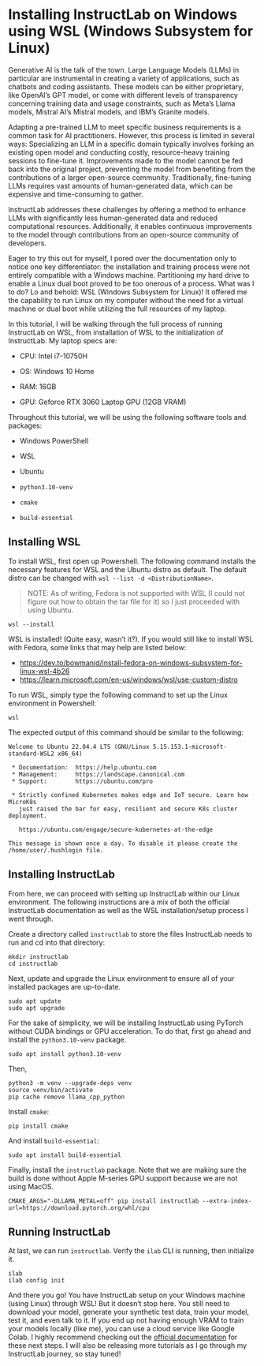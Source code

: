 # Installing InstructLab on Windows using WSL (Windows Subsystem for Linux)

Generative AI is the talk of the town. Large Language Models (LLMs) in particular are instrumental in creating a variety of applications, such as chatbots and coding assistants. These models can be either proprietary, like OpenAI’s GPT model, or come with different levels of transparency concerning training data and usage constraints, such as Meta’s Llama models, Mistral AI’s Mistral models, and IBM’s Granite models.

Adapting a pre-trained LLM to meet specific business requirements is a common task for AI practitioners. However, this process is limited in several ways:
Specializing an LLM in a specific domain typically involves forking an existing open model and conducting costly, resource-heavy training sessions to fine-tune it.
Improvements made to the model cannot be fed back into the original project, preventing the model from benefiting from the contributions of a larger open-source community.
Traditionally, fine-tuning LLMs requires vast amounts of human-generated data, which can be expensive and time-consuming to gather.

InstructLab addresses these challenges by offering a method to enhance LLMs with significantly less human-generated data and reduced computational resources. Additionally, it enables continuous improvements to the model through contributions from an open-source community of developers. 

Eager to try this out for myself, I pored over the documentation only to notice one key differentiator: the installation and training process were not entirely compatible with a Windows machine. Partitioning my hard drive to enable a Linux dual boot proved to be too onerous of a process. What was I to do? Lo and behold: WSL (Windows Subsystem for Linux)! It offered me the capability to run Linux on my computer without the need for a virtual machine or dual boot while utilizing the full resources of my laptop.


In this tutorial, I will be walking through the full process of running InstructLab on WSL, from installation of WSL to the initialization of InstructLab. My laptop specs are:

- CPU: Intel i7-10750H

- OS: Windows 10 Home

- RAM: 16GB

- GPU: Geforce RTX 3060 Laptop GPU (12GB VRAM)

Throughout this tutorial, we will be using the following software tools and packages:

- Windows PowerShell

- WSL

- Ubuntu

- `python3.10-venv`

- `cmake`

- `build-essential`


## Installing WSL

To install WSL, first open up Powershell. The following command installs the necessary features for WSL and the Ubuntu distro as default. The default distro can be changed with `wsl --list -d <DistributionName>`.
>NOTE: As of writing, Fedora is not supported with WSL (I could not figure out how to obtain the tar file for it) so I just proceeded with using Ubuntu.

```
wsl --install
```

WSL is installed! (Quite easy, wasn’t it?).  If you would still like to install WSL with Fedora, some links that may help are listed below:	
- https://dev.to/bowmanjd/install-fedora-on-windows-subsystem-for-linux-wsl-4b26
- https://learn.microsoft.com/en-us/windows/wsl/use-custom-distro

To run WSL, simply type the following command to set up the Linux environment in Powershell:

```
wsl
```

The expected output of this command should be similar to the following:

```
Welcome to Ubuntu 22.04.4 LTS (GNU/Linux 5.15.153.1-microsoft-standard-WSL2 x86_64)

 * Documentation:  https://help.ubuntu.com
 * Management:     https://landscape.canonical.com
 * Support:        https://ubuntu.com/pro

 * Strictly confined Kubernetes makes edge and IoT secure. Learn how MicroK8s
   just raised the bar for easy, resilient and secure K8s cluster deployment.

   https://ubuntu.com/engage/secure-kubernetes-at-the-edge

This message is shown once a day. To disable it please create the
/home/user/.hushlogin file.
```

## Installing InstructLab 
From here, we can proceed with setting up InstructLab within our Linux environment. The following instructions are a mix of both the official InstructLab documentation as well as the WSL installation/setup process I went through.

Create a directory called `instructlab` to store the files InstructLab needs to run and cd into that directory:

```	
mkdir instructlab
cd instructlab
```

Next, update and upgrade the Linux environment to ensure all of your installed packages are up-to-date.

```
sudo apt update
sudo apt upgrade
```

For the sake of simplicity, we will be installing InstructLab using PyTorch without CUDA bindings or GPU acceleration. To do that, first go ahead and install the `python3.10-venv` package.

```
sudo apt install python3.10-venv
```

Then,

```
python3 -m venv --upgrade-deps venv
source venv/bin/activate
pip cache remove llama_cpp_python
```

Install `cmake`:

```
pip install cmake
```

And install `build-essential`:

```
sudo apt install build-essential
```

Finally, install the `instructlab` package. Note that we are making sure the build is done without Apple M-series GPU support because we are not using MacOS.

```
CMAKE_ARGS="-DLLAMA_METAL=off" pip install instructlab --extra-index-url=https://download.pytorch.org/whl/cpu
```

## Running InstructLab
At last, we can run `instructlab`. Verify the `ilab` CLI is running, then initialize it.

```
ilab
ilab config init
```

And there you go! You have InstructLab setup on your Windows machine (using Linux) through WSL! But it doesn’t stop here. You still need to download your model, generate your synthetic test data, train your model, test it, and even talk to it. If you end up not having enough VRAM to train your models locally (like me), you can use a cloud service like Google Colab. I highly recommend checking out the [official documentation](https://github.com/instructlab/instructlab/tree/main) for these next steps. I will also be releasing more tutorials as I go through my InstructLab journey, so stay tuned!
